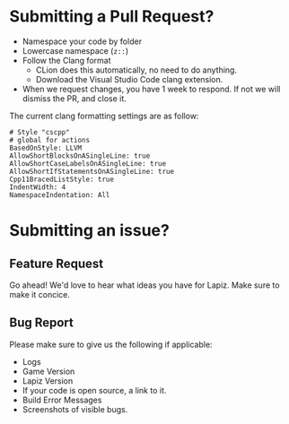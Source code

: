 # Submitting a Pull Request?

* Namespace your code by folder
* Lowercase namespace (`z::`)
* Follow the Clang format
    * CLion does this automatically, no need to do anything.
    * Download the Visual Studio Code clang extension.
* When we request changes, you have 1 week to respond. If not we will dismiss the PR, and close it.

The current clang formatting settings are as follow:

```clang
# Style "cscpp"
# global for actions
BasedOnStyle: LLVM
AllowShortBlocksOnASingleLine: true
AllowShortCaseLabelsOnASingleLine: true
AllowShortIfStatementsOnASingleLine: true
Cpp11BracedListStyle: true
IndentWidth: 4
NamespaceIndentation: All
```

# Submitting an issue?

## Feature Request

Go ahead! We'd love to hear what ideas you have for Lapiz. Make sure to make it concice.

## Bug Report

Please make sure to give us the following if applicable:

- Logs
- Game Version
- Lapiz Version
- If your code is open source, a link to it.
- Build Error Messages
- Screenshots of visible bugs.
